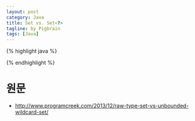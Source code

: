 ```yaml
---
layout: post
category: Java
title: Set vs. Set<?>  
tagline: by Pigbrain
tags: [Java]
---
```


<!--more-->


  
{% highlight java %}  

  
{% endhighlight %}  
  
# 원문  
* http://www.programcreek.com/2013/12/raw-type-set-vs-unbounded-wildcard-set/